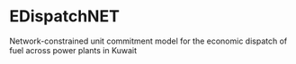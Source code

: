 # EDispatchNET
Network-constrained unit commitment model for the economic dispatch of fuel across power plants in Kuwait
